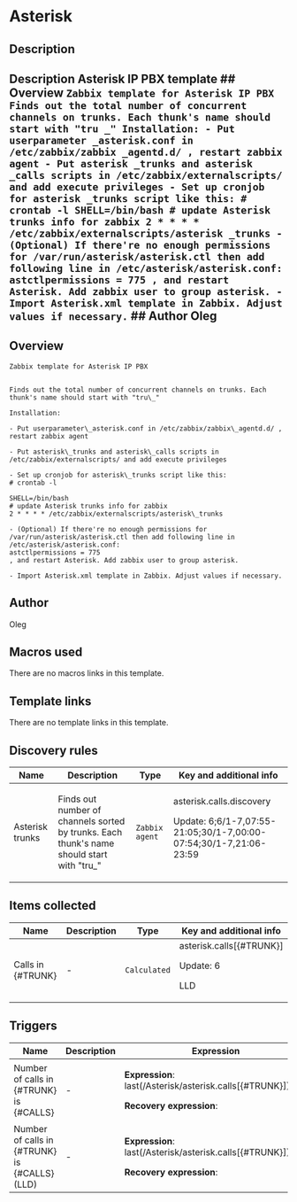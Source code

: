 # Asterisk

## Description

## Description Asterisk IP PBX template ## Overview ``` Zabbix template for Asterisk IP PBX Finds out the total number of concurrent channels on trunks. Each thunk's name should start with "tru _" Installation: - Put userparameter _asterisk.conf in /etc/zabbix/zabbix _agentd.d/ , restart zabbix agent - Put asterisk _trunks and asterisk _calls scripts in /etc/zabbix/externalscripts/ and add execute privileges - Set up cronjob for asterisk _trunks script like this: # crontab -l SHELL=/bin/bash # update Asterisk trunks info for zabbix 2 * * * * /etc/zabbix/externalscripts/asterisk _trunks - (Optional) If there're no enough permissions for /var/run/asterisk/asterisk.ctl then add following line in /etc/asterisk/asterisk.conf: astctlpermissions = 775 , and restart Asterisk. Add zabbix user to group asterisk. - Import Asterisk.xml template in Zabbix. Adjust values if necessary. ``` ## Author Oleg 

## Overview


```
Zabbix template for Asterisk IP PBX  
  
  
Finds out the total number of concurrent channels on trunks. Each thunk's name should start with "tru\_"

Installation:

- Put userparameter\_asterisk.conf in /etc/zabbix/zabbix\_agentd.d/ , restart zabbix agent

- Put asterisk\_trunks and asterisk\_calls scripts in /etc/zabbix/externalscripts/ and add execute privileges

- Set up cronjob for asterisk\_trunks script like this:
# crontab -l
  
SHELL=/bin/bash  
# update Asterisk trunks info for zabbix
2 * * * * /etc/zabbix/externalscripts/asterisk\_trunks

- (Optional) If there're no enough permissions for /var/run/asterisk/asterisk.ctl then add following line in /etc/asterisk/asterisk.conf:
astctlpermissions = 775
, and restart Asterisk. Add zabbix user to group asterisk.

- Import Asterisk.xml template in Zabbix. Adjust values if necessary.
```


## Author

Oleg

## Macros used

There are no macros links in this template.

## Template links

There are no template links in this template.

## Discovery rules

|Name|Description|Type|Key and additional info|
|----|-----------|----|----|
|Asterisk trunks|<p>Finds out number of channels sorted by trunks. Each thunk's name should start with "tru_"</p>|`Zabbix agent`|asterisk.calls.discovery<p>Update: 6;6/1-7,07:55-21:05;30/1-7,00:00-07:54;30/1-7,21:06-23:59</p>|
## Items collected

|Name|Description|Type|Key and additional info|
|----|-----------|----|----|
|Calls in {#TRUNK}|<p>-</p>|`Calculated`|asterisk.calls[{#TRUNK}]<p>Update: 6</p><p>LLD</p>|
## Triggers

|Name|Description|Expression|Priority|
|----|-----------|----------|--------|
|Number of calls in {#TRUNK} is {#CALLS}|<p>-</p>|<p>**Expression**: last(/Asterisk/asterisk.calls[{#TRUNK}])>40</p><p>**Recovery expression**: </p>|average|
|Number of calls in {#TRUNK} is {#CALLS} (LLD)|<p>-</p>|<p>**Expression**: last(/Asterisk/asterisk.calls[{#TRUNK}])>40</p><p>**Recovery expression**: </p>|average|

